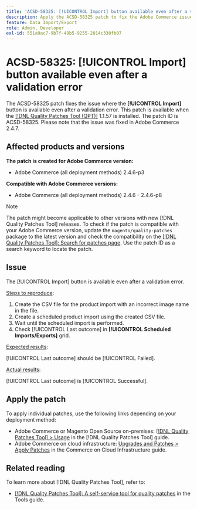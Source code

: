 ```yaml
---
title: 'ACSD-58325: [!UICONTROL Import] button available even after a validation error'
description: Apply the ACSD-58325 patch to fix the Adobe Commerce issue where the [!UICONTROL Import] button is available even after a validation error.
feature: Data Import/Export
role: Admin, Developer
exl-id: 551a9ac7-9b7f-49b5-9255-2014c330fb07
---
```

# ACSD-58325: [!UICONTROL Import] button available even after a validation error

The ACSD-58325 patch fixes the issue where the **[!UICONTROL Import]** button is available even after a validation error. This patch is available when the [[!DNL Quality Patches Tool (QPT)]](/help/tools/quality-patches-tool/quality-patches-tool-to-self-serve-quality-patches.md) 1.1.57 is installed. The patch ID is ACSD-58325. Please note that the issue was fixed in Adobe Commerce 2.4.7.

## Affected products and versions

**The patch is created for Adobe Commerce version:**
* Adobe Commerce (all deployment methods) 2.4.6-p3

**Compatible with Adobe Commerce versions:**
* Adobe Commerce (all deployment methods) 2.4.6 - 2.4.6-p8

>[!NOTE]
>
>The patch might become applicable to other versions with new [!DNL Quality Patches Tool] releases. To check if the patch is compatible with your Adobe Commerce version, update the `magento/quality-patches` package to the latest version and check the compatibility on the [[!DNL Quality Patches Tool]: Search for patches page](https://experienceleague.adobe.com/tools/commerce-quality-patches/index.html). Use the patch ID as a search keyword to locate the patch.

## Issue

The [!UICONTROL Import] button is available even after a validation error.

<u>Steps to reproduce</u>:

1. Create the CSV file for the product import with an incorrect image name in the file.
1. Create a scheduled product import using the created CSV file.
1. Wait until the scheduled import is performed.
1. Check [!UICONTROL Last outcome] in **[!UICONTROL Scheduled Imports/Exports]** grid.

<u>Expected results</u>:

[!UICONTROL Last outcome] should be [!UICONTROL Failed].

<u>Actual results</u>:

[!UICONTROL Last outcome] is [!UICONTROL Successful].

## Apply the patch

To apply individual patches, use the following links depending on your deployment method:

* Adobe Commerce or Magento Open Source on-premises: [[!DNL Quality Patches Tool] > Usage](/help/tools/quality-patches-tool/usage.md) in the [!DNL Quality Patches Tool] guide.
* Adobe Commerce on cloud infrastructure: [Upgrades and Patches > Apply Patches](https://experienceleague.adobe.com/docs/commerce-cloud-service/user-guide/develop/upgrade/apply-patches.html) in the Commerce on Cloud Infrastructure guide.


## Related reading

To learn more about [!DNL Quality Patches Tool], refer to:

* [[!DNL Quality Patches Tool]: A self-service tool for quality patches](/help/tools/quality-patches-tool/quality-patches-tool-to-self-serve-quality-patches.md) in the Tools guide.
